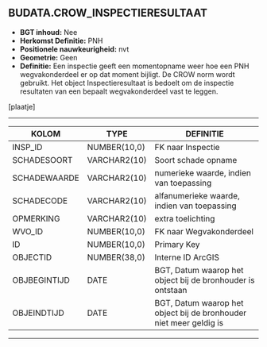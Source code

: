 ﻿## BUDATA.CROW_INSPECTIERESULTAAT


* __BGT inhoud:__ Nee
* __Herkomst Definitie:__ PNH
* __Positionele nauwkeurigheid:__ nvt
* __Geometrie:__ Geen
* __Definitie:__ Een inspectie geeft een momentopname weer hoe een PNH wegvakonderdeel er op dat moment bijligt. De CROW norm wordt gebruikt. Het object Inspectieresultaat is bedoelt om de inspectie resultaten van een bepaalt wegvakonderdeel vast te leggen.

[plaatje]

***

|KOLOM                           	|TYPE          	|DEFINITIE|
|------                          	|----          	|-----    |
|INSP_ID                         	|NUMBER(10,0)  	|FK naar Inspectie|
|SCHADESOORT                     	|VARCHAR2(10)  	|Soort schade opname|
|SCHADEWAARDE                    	|VARCHAR2(10)  	|numerieke waarde, indien van toepassing|
|SCHADECODE                      	|VARCHAR2(10)  	|alfanumerieke waarde, indien van toepassing|
|OPMERKING                       	|VARCHAR2(10)  	|extra toelichting|
|WVO_ID                          	|NUMBER(10,0)  	|FK naar Wegvakonderdeel|
|ID                              	|NUMBER(10,0)  	|Primary Key|
|OBJECTID                        	|NUMBER(38,0)  	|Interne ID ArcGIS|
|OBJBEGINTIJD                    	|DATE          	|BGT, Datum waarop het object bij de bronhouder is ontstaan|
|OBJEINDTIJD                     	|DATE          	|BGT, Datum waarop het object bij de bronhouder niet meer geldig is|

***

